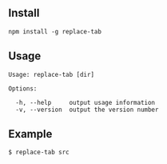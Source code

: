 ## Install

```
npm install -g replace-tab
```

## Usage 

```
Usage: replace-tab [dir]

Options:

  -h, --help     output usage information
  -v, --version  output the version number

```

## Example

```
$ replace-tab src
```